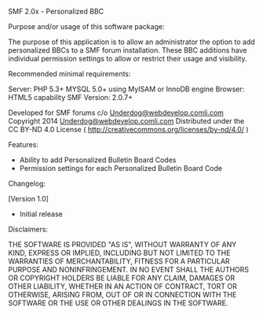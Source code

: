 SMF 2.0x - Personalized BBC

Purpose and/or usage of this software package:

The purpose of this application is to allow an administrator the option to add personalized BBCs to a SMF forum installation.  These BBC additions have individual permission settings to allow or restrict their usage and visibility.


Recommended minimal requirements:

Server:  PHP 5.3+
         MYSQL 5.0+ using MyISAM or InnoDB engine
Browser: HTML5 capability
SMF Version: 2.0.7+

Developed for SMF forums c/o Underdog@webdevelop.comli.com
Copyright 2014 Underdog@webdevelop.comli.com
Distributed under the CC BY-ND 4.0 License ( http://creativecommons.org/licenses/by-nd/4.0/ )

Features:

+ Ability to add Personalized Bulletin Board Codes
+ Permission settings for each Personalized Bulletin Board Code


Changelog:

[Version 1.0]
+ Initial release

Disclaimers:

THE SOFTWARE IS PROVIDED "AS IS", WITHOUT WARRANTY OF ANY KIND, EXPRESS OR IMPLIED,
INCLUDING BUT NOT LIMITED TO THE WARRANTIES OF MERCHANTABILITY, FITNESS FOR A PARTICULAR PURPOSE AND NONINFRINGEMENT.
IN NO EVENT SHALL THE AUTHORS OR COPYRIGHT HOLDERS BE LIABLE FOR ANY CLAIM,
DAMAGES OR OTHER LIABILITY, WHETHER IN AN ACTION OF CONTRACT, TORT OR OTHERWISE, ARISING FROM,
OUT OF OR IN CONNECTION WITH THE SOFTWARE OR THE USE OR OTHER DEALINGS IN THE SOFTWARE.